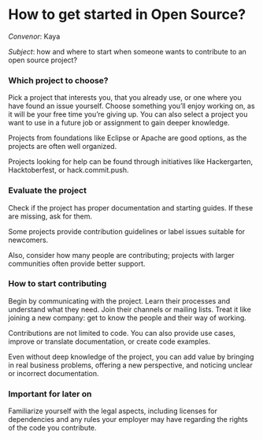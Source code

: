 # How to get started in Open Source?

*Convenor*: Kaya

*Subject*: how and where to start when someone wants to contribute to an open source project?

### Which project to choose?
Pick a project that interests you, that you already use, or one where you have found an issue yourself. Choose something you’ll enjoy working on, as it will be your free time you’re giving up.
You can also select a project you want to use in a future job or assignment to gain deeper knowledge.

Projects from foundations like Eclipse or Apache are good options, as the projects are often well organized.

Projects looking for help can be found through initiatives like Hackergarten, Hacktoberfest, or hack.commit.push.

### Evaluate the project
Check if the project has proper documentation and starting guides. If these are missing, ask for them.

Some projects provide contribution guidelines or label issues suitable for newcomers.

Also, consider how many people are contributing; projects with larger communities often provide better support.

### How to start contributing
Begin by communicating with the project. Learn their processes and understand what they need. Join their channels or mailing lists. Treat it like joining a new company: get to know the people and their way of working.

Contributions are not limited to code. You can also provide use cases, improve or translate documentation, or create code examples.

Even without deep knowledge of the project, you can add value by bringing in real business problems, offering a new perspective, and noticing unclear or incorrect documentation.

### Important for later on
Familiarize yourself with the legal aspects, including licenses for dependencies and any rules your employer may have regarding the rights of the code you contribute.




